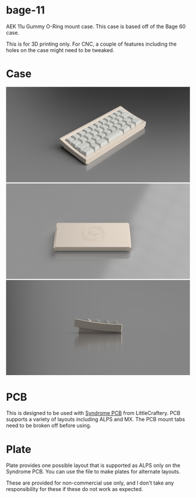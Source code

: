 # bage-11
AEK 11u Gummy O-Ring mount case. This case is based off of the Bage 60 case.

This is for 3D printing only. For CNC, a couple of features including the holes on the case might need to be tweaked.

# Case
![image](https://github.com/nachie/bage-11/blob/main/images/Top.png)
![image](https://github.com/nachie/bage-11/blob/main/images/Bottom.png)
![image](https://github.com/nachie/bage-11/blob/main/images/Side.png)

# PCB
This is designed to be used with [Syndrome PCB](https://littlecraftery.com/products/syndrome-pcb) from LittleCraftery. PCB supports a variety of layouts including ALPS and MX. The PCB mount tabs need to be broken off before using.


# Plate
Plate provides one possible layout that is supported as ALPS only on the Syndrome PCB. You can use the file to make plates for alternate layouts.


These are provided for non-commercial use only, and I don't take any responsibility for these if these do not work as expected.